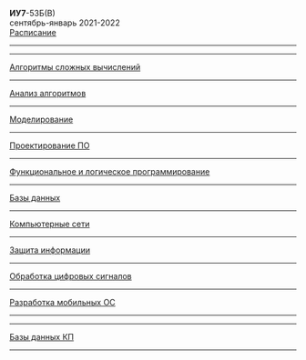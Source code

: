 **ИУ7**-53Б(В) \
сентябрь-январь 2021-2022 \
[Расписание](https://www.isot.bmstu.ru/a0x/documents/2edu/shedules/) 
____________________________________
____________________________________
[Алгоритмы сложных вычислений]() 
____________________________________
[Анализ алгоритмов]() 
____________________________________
[Моделирование]() 
____________________________________
[Проектирование ПО]() 
____________________________________
[Функциональное и логическое программирование]() 
____________________________________
[Базы данных]() 
____________________________________
[Компьютерные сети]() 
____________________________________
[Защита информации]() 
____________________________________
[Обработка цифровых сигналов]() 
____________________________________
[Разработка мобильных ОС]() 
____________________________________

____________________________________
[Базы данных КП]() 
____________________________________